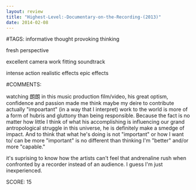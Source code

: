 ```yaml
---
layout: review
title: "Highest-Level:-Documentary-on-the-Recording-(2013)"
date: 2014-02-08
---
```


#TAGS:
informative
thought provoking thinking

fresh perspective

excellent camera work
fitting soundtrack

intense action
realistic effects
epic effects

#COMMENTS:

watching 朗朗 in this music production film/video, his great optism, confidence and passion made me think maybe my deire to contribute actually "impoartant" (in a way that I interpret) work to the world is more of a form of hubris and gluttony than being responsible. Because the fact is no matter how little I think of what his accomplishing is influencing our grand antropological struggle in this universe, he is definitely make a smedge of impact. And to think that what he's doing is not "important" or how I want to/ can be more "important" is no different than thinking I'm "better" and/or more "capable."

it's suprising to know how the artists can't feel that andrenaline rush when confronted by a recorder instead of an audience. I guess I'm just inexperienced.





SCORE:
15
